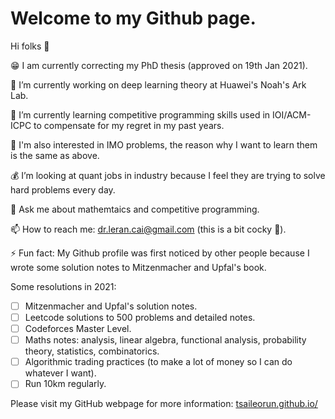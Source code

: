 <!--
**TsaiLeoRun/TsaiLeoRun** is a ✨ _special_ ✨ repository because its `README.md` (this file) appears on your GitHub profile.
-->

# Welcome to my Github page.

Hi folks 👋

😁 I am currently correcting my PhD thesis (approved on 19th Jan 2021).

🔭 I’m currently working on deep learning theory at Huawei's Noah's Ark Lab.

🌱 I’m currently learning competitive programming skills used in IOI/ACM-ICPC to compensate for my regret in my past years.

🧮 I'm also interested in IMO problems, the reason why I want to learn them is the same as above.

💰 I’m looking at quant jobs in industry because I feel they are trying to solve hard problems every day.

💬 Ask me about mathemtaics and competitive programming.

📫 How to reach me: dr.leran.cai@gmail.com (this is a bit cocky 👀).

⚡ Fun fact: My Github profile was first noticed by other people because I wrote some solution notes to Mitzenmacher and Upfal's book. 

Some resolutions in 2021:

- [ ] Mitzenmacher and Upfal's solution notes.
- [ ] Leetcode solutions to 500 problems and detailed notes.
- [ ] Codeforces Master Level.
- [ ] Maths notes: analysis, linear algebra, functional analysis, probability theory, statistics, combinatorics.
- [ ] Algorithmic trading practices (to make a lot of money so I can do whatever I want).
- [ ] Run 10km regularly.

Please visit my GitHub webpage for more information: [tsaileorun.github.io/](https://tsaileorun.github.io/ "Leran's Homepage")
